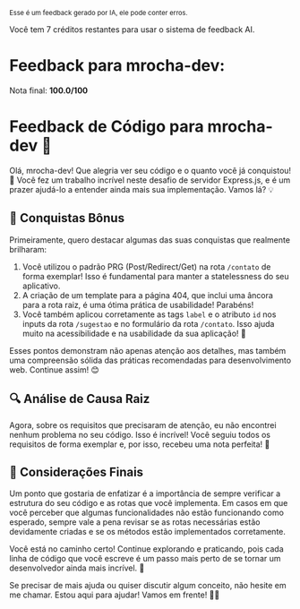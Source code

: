 <sup>Esse é um feedback gerado por IA, ele pode conter erros.</sup>

Você tem 7 créditos restantes para usar o sistema de feedback AI.

# Feedback para mrocha-dev:

Nota final: **100.0/100**

# Feedback de Código para mrocha-dev 🚀

Olá, mrocha-dev! Que alegria ver seu código e o quanto você já conquistou! 🎉 Você fez um trabalho incrível neste desafio de servidor Express.js, e é um prazer ajudá-lo a entender ainda mais sua implementação. Vamos lá? 💡

## 🌟 Conquistas Bônus

Primeiramente, quero destacar algumas das suas conquistas que realmente brilharam:

1. Você utilizou o padrão PRG (Post/Redirect/Get) na rota `/contato` de forma exemplar! Isso é fundamental para manter a statelessness do seu aplicativo.
2. A criação de um template para a página 404, que inclui uma âncora para a rota raiz, é uma ótima prática de usabilidade! Parabéns! 
3. Você também aplicou corretamente as tags `label` e o atributo `id` nos inputs da rota `/sugestao` e no formulário da rota `/contato`. Isso ajuda muito na acessibilidade e na usabilidade da sua aplicação! 👏

Esses pontos demonstram não apenas atenção aos detalhes, mas também uma compreensão sólida das práticas recomendadas para desenvolvimento web. Continue assim! 😊

## 🔍 Análise de Causa Raiz

Agora, sobre os requisitos que precisaram de atenção, eu não encontrei nenhum problema no seu código. Isso é incrível! Você seguiu todos os requisitos de forma exemplar e, por isso, recebeu uma nota perfeita! 🎊

## 📝 Considerações Finais

Um ponto que gostaria de enfatizar é a importância de sempre verificar a estrutura do seu código e as rotas que você implementa. Em casos em que você perceber que algumas funcionalidades não estão funcionando como esperado, sempre vale a pena revisar se as rotas necessárias estão devidamente criadas e se os métodos estão implementados corretamente.

Você está no caminho certo! Continue explorando e praticando, pois cada linha de código que você escreve é um passo mais perto de se tornar um desenvolvedor ainda mais incrível. 🚀

Se precisar de mais ajuda ou quiser discutir algum conceito, não hesite em me chamar. Estou aqui para ajudar! Vamos em frente! 💪✨